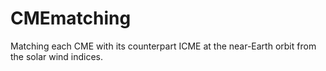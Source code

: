 # CMEmatching
Matching each CME with its counterpart ICME at the near-Earth orbit from the solar wind indices. 

